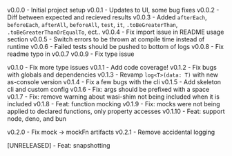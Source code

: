 v0.0.0 - Initial project setup
v0.0.1 - Updates to UI, some bug fixes
v0.0.2 - Diff between expected and recieved results
v0.0.3 - Added `afterEach`, `beforeEach`, `afterAll`, `beforeAll`, `test`, `it`, `.toBeGreaterThan`, `.toBeGreaterThanOrEqualTo`, ect..
v0.0.4 - Fix import issue in README usage section
v0.0.5 - Switch errors to be thrown at compile time instead of runtime
v0.0.6 - Failed tests should be pushed to bottom of logs
v0.0.8 - Fix readme typo in v0.0.7
v0.0.9 - Fix type issue

v0.1.0 - Fix more type issues
v0.1.1 - Add code coverage!
v0.1.2 - Fix bugs with globals and dependencies
v0.1.3 - Revamp `log<T>(data: T)` with new as-console version
v0.1.4 - Fix a few bugs with the cli
v0.1.5 - Add skeleton cli and custom config
v0.1.6 - Fix: args should be prefixed with a space
v0.1.7 - Fix: remove warning about wasi-shim not being included when it is included
v0.1.8 - Feat: function mocking
v0.1.9 - Fix: mocks were not being applied to declared functions, only property accesses
v0.1.10 - Feat: support node, deno, and bun

v0.2.0 - Fix mock -> mockFn artifacts
v0.2.1 - Remove accidental logging

[UNRELEASED] - Feat: snapshotting
